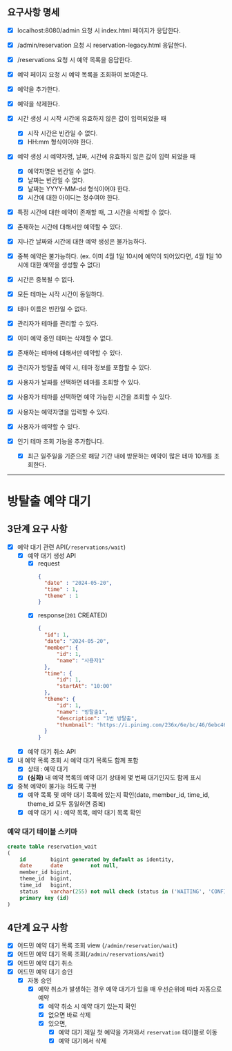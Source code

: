## 요구사항 명세

- [x] localhost:8080/admin 요청 시 index.html 페이지가 응답한다.
- [x] /admin/reservation 요청 시 reservation-legacy.html 응답한다.
- [x] /reservations 요청 시 예약 목록을 응답한다.
- [x] 예약 페이지 요청 시 예약 목록을 조회하여 보여준다.
- [x] 예약을 추가한다.
- [x] 예약을 삭제한다.


- [x] 시간 생성 시 시작 시간에 유효하지 않은 값이 입력되었을 때
    - [x] 시작 시간은 빈칸일 수 없다.
    - [x] HH:mm 형식이어야 한다.

- [x] 예약 생성 시 예약자명, 날짜, 시간에 유효하지 않은 값이 입력 되었을 때
    - [x] 예약자명은 빈칸일 수 없다.
    - [x] 날짜는 빈칸일 수 없다.
    - [x] 날짜는 YYYY-MM-dd 형식이어야 한다.
    - [x] 시간에 대한 아이디는 정수여야 한다.

- [x] 특정 시간에 대한 예약이 존재할 때, 그 시간을 삭제할 수 없다.
- [x] 존재하는 시간에 대해서만 예약할 수 있다.

- [x] 지나간 날짜와 시간에 대한 예약 생성은 불가능하다.
- [x] 중복 예약은 불가능하다. (ex. 이미 4월 1일 10시에 예약이 되어있다면, 4월 1일 10시에 대한 예약을 생성할 수 없다)
- [x] 시간은 중복될 수 없다.

- [x] 모든 테마는 시작 시간이 동일하다.
- [x] 테마 이름은 빈칸일 수 없다.
- [x] 관리자가 테마를 관리할 수 있다.
- [x] 이미 예약 중인 테마는 삭제할 수 없다.
- [x] 존재하는 테마에 대해서만 예약할 수 있다.
- [x] 관리자가 방탈출 예약 시, 테마 정보를 포함할 수 있다.

- [x] 사용자가 날짜를 선택하면 테마를 조회할 수 있다.
- [x] 사용자가 테마를 선택하면 예약 가능한 시간을 조회할 수 있다.
- [x] 사용자는 예약자명을 입력할 수 있다.
- [x] 사용자가 예약할 수 있다.
- [x] 인기 테마 조회 기능을 추가합니다.
    - [x] 최근 일주일을 기준으로 해당 기간 내에 방문하는 예약이 많은 테마 10개를 조회한다.

---

# 방탈출 예약 대기

## 3단계 요구 사항

- [x] 예약 대기 관련 API(`/reservations/wait`)
    - [x] 예약 대기 생성 API
        - [x] request
          ```json
          {
            "date" : "2024-05-20",
            "time" : 1,
            "theme" : 1
          }
          ```
        - [x] response(`201` CREATED)
          ```json
          {
            "id": 1,
            "date": "2024-05-20",
            "member": {
                "id": 1,
                "name": "사용자1"
            },
            "time": {
                "id": 1,
                "startAt": "10:00"
            },
            "theme": {
                "id": 1,
                "name": "방탈출1",
                "description": "1번 방탈출",
                "thumbnail": "https://i.pinimg.com/236x/6e/bc/46/6ebc461a94a49f9ea3b8bbe2204145d4.jpg"
            }
          }
          ```
    - [x] 예약 대기 취소 API
- [x] 내 예약 목록 조회 시 예약 대기 목록도 함께 포함
    - [x] 상태 : 예약 대기
    - [x] **(심화)** 내 예약 목록의 예약 대기 상태에 몇 번째 대기인지도 함께 표시
- [x] 중복 예약이 불가능 하도록 구현
    - [x] 예약 목록 및 예약 대기 목록에 있는지 확인(date, member_id, time_id, theme_id 모두 동일하면 중복)
    - [x] 예약 대기 시 : 예약 목록, 예약 대기 목록 확인

### 예약 대기 테이블 스키마

```sql
create table reservation_wait
(
    id        bigint generated by default as identity,
    date      date         not null,
    member_id bigint,
    theme_id  bigint,
    time_id   bigint,
    status    varchar(255) not null check (status in ('WAITING', 'CONFIRMED', 'CANCELED')),
    primary key (id)
)
```

## 4단계 요구 사항

- [x] 어드민 예약 대기 목록 조회 view (`/admin/reservation/wait`)
- [x] 어드민 예약 대기 목록 조회(`/admin/reservations/wait`)
- [x] 어드민 예약 대기 취소
- [x] 어드민 예약 대기 승인
    - [x] 자동 승인
        - [x] 예약 취소가 발생하는 경우 예약 대기가 있을 때 우선순위에 따라 자동으로 예약
            - [x] 예약 취소 시 예약 대기 있는지 확인
            - [x] 없으면 바로 삭제
            - [x] 있으면,
                - [x] 예약 대기 제일 첫 예약을 가져와서 `reservation` 테이블로 이동
                - [x] 예약 대기에서 삭제
